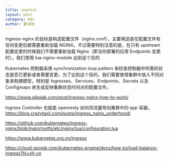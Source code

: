 ```yaml
---
title: ingress
layout: post
category: k8s
author: 夏泽民
---
```

ingress-nginx 的目标是构造配置文件（nginx.conf），主要用途是在配置文件有任何变更后都需要重新加载 NGINX。不过需要特别注意的是，在只有 upstream 配置变更的时候我们不需要重新加载 Nginx（即当你部署的应用 Endpoints 变更时）。我们使用 lua-nginx-module 达到这个目的

Kubernetes 控制器采用 synchronization loop pattern 来检查控制器中所需的状态是否已更新或者需要变更。为了达到这个目的，我们需要使用集群中放入不同对象来构建模型，特别是 Ingresses、Services、Endpoints、Secrets 以及 Configmaps 来生成反映集群状态时间点的配置文件。

https://www.qikqiak.com/post/ingress-nginx-how-to-work/
<!-- more -->
 Ingress Controller 也就是 openresty 如何将流量导向集群中的 app 容器。
 https://blog.crazytaxii.com/posts/ingress_nginx_underhood/
 
 https://github.com/kubernetes/ingress-nginx/blob/main/rootfs/etc/nginx/lua/configuration.lua
 
 https://www.kubernetes.org.cn/ingress
 
 https://cloud.google.com/kubernetes-engine/docs/how-to/load-balance-ingress?hl=zh-cn
 
 
